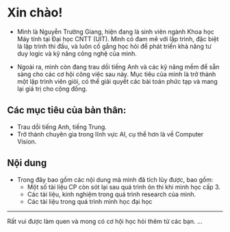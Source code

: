 # Xin chào!
- Mình là Nguyễn Trường Giang, hiện đang là sinh viên ngành Khoa học Máy tính tại Đại học CNTT (UIT). Mình có đam mê với lập trình, đặc biệt là lập trình thi đấu, và luôn cố gắng học hỏi để phát triển khả năng tư duy logic và kỹ năng công nghệ của mình.

- Ngoài ra, mình còn đang trau dồi tiếng Anh và các kỹ năng mềm để sẵn sàng cho các cơ hội công việc sau này. Mục tiêu của mình là trở thành một lập trình viên giỏi, có thể giải quyết các bài toán phức tạp và mang lại giá trị cho cộng đồng.

## Các mục tiêu của bản thân:
- Trau dồi tiếng Anh, tiếng Trung.
- Trở thành chuyên gia trong lĩnh vực AI, cụ thể hơn là về Computer Vision.

## Nội dung 
- Trong đây bao gồm các nội dung mà mình đã tích lũy được, bao gồm:
  - Một số tài liệu CP còn sót lại sau quá trình ôn thi khi mình học cấp 3.
  - Các tài liệu, kinh nghiệm trong quá trình research của mình.
  - Các tài liệu trong quá trình mình học đại học

---
Rất vui được làm quen và mong có cơ hội học hỏi thêm từ các bạn.
...